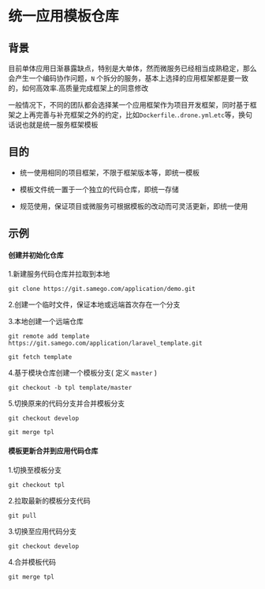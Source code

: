 # 统一应用模板仓库

## 背景
目前单体应用日渐暴露缺点，特别是大单体，然而微服务已经相当成熟稳定，那么会产生一个编码协作问题，`N` 个拆分的服务，基本上选择的应用框架都是要一致的，如何高效率.高质量完成框架上的同意修改

一般情况下，不同的团队都会选择某一个应用框架作为项目开发框架，同时基于框架之上再完善与补充框架之外的约定，比如`Dockerfile`.`.drone.yml`.`etc`等，换句话说也就是统一服务框架模板

## 目的

- 统一使用相同的项目框架，不限于框架版本等，即统一模板

- 模板文件统一置于一个独立的代码仓库，即统一存储

- 规范使用，保证项目或微服务可根据模板的改动而可灵活更新，即统一使用

## 示例

#### 创建并初始化仓库

1.新建服务代码仓库并拉取到本地

```shell
git clone https://git.samego.com/application/demo.git
```

2.创建一个临时文件，保证本地或远端首次存在一个分支

3.本地创建一个远端仓库

```shell
git remote add template https://git.samego.com/application/laravel_template.git

git fetch template
```

4.基于模块仓库创建一个模板分支( 定义 `master` )

```shell
git checkout -b tpl template/master
```

5.切换原来的代码分支并合并模板分支

```shell
git checkout develop

git merge tpl
```


#### 模板更新合并到应用代码仓库

1.切换至模板分支

```shell
git checkout tpl
```

2.拉取最新的模板分支代码

```shell
git pull
```

3.切换至应用代码分支

```shell
git checkout develop
```

4.合并模板代码

```shell
git merge tpl
```
